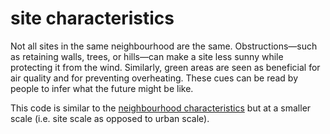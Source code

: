 # site characteristics

Not all sites in the same neighbourhood are the same. Obstructions—such as retaining walls, trees, 
or hills—can make a site less sunny while protecting it from the wind. Similarly, green
areas are seen as beneficial for air quality and for preventing overheating. These cues can 
be read by people to infer what the future might be like.

This code is similar to the [neighbourhood characteristics](code=neighbourhood_characteristics)
but at a smaller scale (i.e. site scale as opposed to urban scale).
